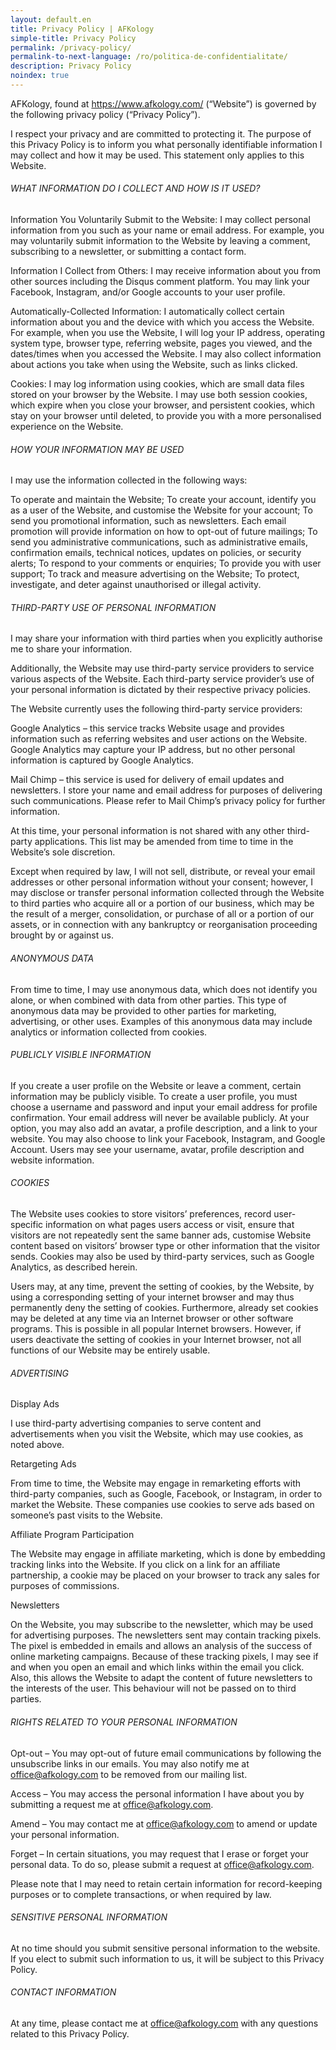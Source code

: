 ```yaml
---
layout: default.en
title: Privacy Policy | AFKology
simple-title: Privacy Policy
permalink: /privacy-policy/
permalink-to-next-language: /ro/politica-de-confidentialitate/
description: Privacy Policy
noindex: true
---
```

AFKology, found at https://www.afkology.com/ (“Website”) is governed by the following privacy policy (“Privacy Policy”).

I respect your privacy and are committed to protecting it. The purpose of this Privacy Policy is to inform you what personally identifiable information I may collect and how it may be used. This statement only applies to this Website.

###### WHAT INFORMATION DO I COLLECT AND HOW IS IT USED?
Information You Voluntarily Submit to the Website: I may collect personal information from you such as your name or email address. For example, you may voluntarily submit information to the Website by leaving a comment, subscribing to a newsletter, or submitting a contact form.

Information I Collect from Others: I may receive information about you from other sources including the Disqus comment platform. You may link your Facebook, Instagram, and/or Google accounts to your user profile.

Automatically-Collected Information: I automatically collect certain information about you and the device with which you access the Website. For example, when you use the Website, I will log your IP address, operating system type, browser type, referring website, pages you viewed, and the dates/times when you accessed the Website. I may also collect information about actions you take when using the Website, such as links clicked.

Cookies: I may log information using cookies, which are small data files stored on your browser by the Website. I may use both session cookies, which expire when you close your browser, and persistent cookies, which stay on your browser until deleted, to provide you with a more personalised experience on the Website.

###### HOW YOUR INFORMATION MAY BE USED
I may use the information collected in the following ways:

To operate and maintain the Website;
To create your account, identify you as a user of the Website, and customise the Website for your account;
To send you promotional information, such as newsletters. Each email promotion will provide information on how to opt-out of future mailings;
To send you administrative communications, such as administrative emails, confirmation emails, technical notices, updates on policies, or security alerts;
To respond to your comments or enquiries;
To provide you with user support;
To track and measure advertising on the Website;
To protect, investigate, and deter against unauthorised or illegal activity.

###### THIRD-PARTY USE OF PERSONAL INFORMATION
I may share your information with third parties when you explicitly authorise me to share your information.

Additionally, the Website may use third-party service providers to service various aspects of the Website. Each third-party service provider’s use of your personal information is dictated by their respective privacy policies.

The Website currently uses the following third-party service providers:

Google Analytics – this service tracks Website usage and provides information such as referring websites and user actions on the Website. Google Analytics may capture your IP address, but no other personal information is captured by Google Analytics.

Mail Chimp – this service is used for delivery of email updates and newsletters. I store your name and email address for purposes of delivering such communications.  Please refer to Mail Chimp’s privacy policy for further information.

At this time, your personal information is not shared with any other third-party applications. This list may be amended from time to time in the Website’s sole discretion.

Except when required by law, I will not sell, distribute, or reveal your email addresses or other personal information without your consent; however, I may disclose or transfer personal information collected through the Website to third parties who acquire all or a portion of our business, which may be the result of a merger, consolidation, or purchase of all or a portion of our assets, or in connection with any bankruptcy or reorganisation proceeding brought by or against us.

###### ANONYMOUS DATA
From time to time, I may use anonymous data, which does not identify you alone, or when combined with data from other parties. This type of anonymous data may be provided to other parties for marketing, advertising, or other uses. Examples of this anonymous data may include analytics or information collected from cookies.

###### PUBLICLY VISIBLE INFORMATION
If you create a user profile on the Website or leave a comment, certain information may be publicly visible.  To create a user profile, you must choose a username and password and input your email address for profile confirmation.  Your email address will never be available publicly.  At your option, you may also add an avatar, a profile description, and a link to your website. You may also choose to link your Facebook, Instagram, and Google Account. Users may see your username, avatar, profile description and website information.

###### COOKIES
The Website uses cookies to store visitors’ preferences, record user-specific information on what pages users access or visit, ensure that visitors are not repeatedly sent the same banner ads, customise Website content based on visitors’ browser type or other information that the visitor sends. Cookies may also be used by third-party services, such as Google Analytics, as described herein.

Users may, at any time, prevent the setting of cookies, by the Website, by using a corresponding setting of your internet browser and may thus permanently deny the setting of cookies. Furthermore, already set cookies may be deleted at any time via an Internet browser or other software programs. This is possible in all popular Internet browsers. However, if users deactivate the setting of cookies in your Internet browser, not all functions of our Website may be entirely usable.

###### ADVERTISING
Display Ads

I use third-party advertising companies to serve content and advertisements when you visit the Website, which may use cookies, as noted above.

Retargeting Ads

From time to time, the Website may engage in remarketing efforts with third-party companies, such as Google, Facebook, or Instagram, in order to market the Website. These companies use cookies to serve ads based on someone’s past visits to the Website.

Affiliate Program Participation

The Website may engage in affiliate marketing, which is done by embedding tracking links into the Website. If you click on a link for an affiliate partnership, a cookie may be placed on your browser to track any sales for purposes of commissions.

Newsletters

On the Website, you may subscribe to the newsletter, which may be used for advertising purposes. The newsletters sent may contain tracking pixels. The pixel is embedded in emails and allows an analysis of the success of online marketing campaigns. Because of these tracking pixels, I may see if and when you open an email and which links within the email you click. Also, this allows the Website to adapt the content of future newsletters to the interests of the user. This behaviour will not be passed on to third parties.

###### RIGHTS RELATED TO YOUR PERSONAL INFORMATION
Opt-out – You may opt-out of future email communications by following the unsubscribe links in our emails. You may also notify me at office@afkology.com to be removed from our mailing list.

Access – You may access the personal information I have about you by submitting a request me at office@afkology.com.

Amend – You may contact me at office@afkology.com to amend or update your personal information.

Forget – In certain situations, you may request that I erase or forget your personal data. To do so, please submit a request at office@afkology.com.

Please note that I may need to retain certain information for record-keeping purposes or to complete transactions, or when required by law.

###### SENSITIVE PERSONAL INFORMATION
At no time should you submit sensitive personal information to the website. If you elect to submit such information to us, it will be subject to this Privacy Policy.

###### CONTACT INFORMATION
At any time, please contact me at office@afkology.com with any questions related to this Privacy Policy.